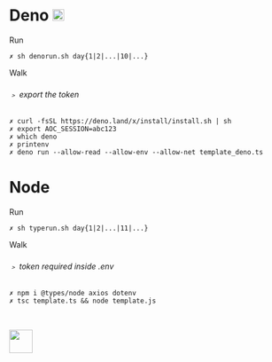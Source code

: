# __Deno__ <img src='https://deno.com/images/artwork/HypnoDeno.gif?__frsh_c=dad2' width='21px' /> 
Run  
```
✗ sh denorun.sh day{1|2|...|10|...}
```
Walk
###### ﹥ export the token 
```
✗ curl -fsSL https://deno.land/x/install/install.sh | sh
✗ export AOC_SESSION=abc123
✗ which deno
✗ printenv
✗ deno run --allow-read --allow-env --allow-net template_deno.ts
```
# Node
Run 
```
✗ sh typerun.sh day{1|2|...|11|...}
```
Walk
###### ﹥ token required inside .env 
```
✗ npm i @types/node axios dotenv
✗ tsc template.ts && node template.js
```

&#8203;

<img src='https://deno.com/images/artwork/hashrock_simple.png?__frsh_c=dad21828de649d12df5a23c572b88f3a3a73d0dc' width='42px' /> 

